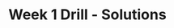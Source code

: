 # Week 1 Drill - Solutions

<!-- 
### Day 1: Topic
### Day 2: Topic
### Day 3: Topic
### Day 4: Topic
 -->
